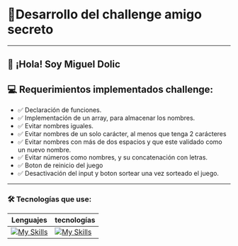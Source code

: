 # 🚀Desarrollo del challenge amigo secreto
---
👋 ¡Hola! Soy **Miguel Dolic**
---
## 💻 Requerimientos implementados challenge:
- ✅ Declaración de funciones.
- ✅ Implementación de un array, para almacenar los nombres.
- ✅ Evitar nombres iguales.
- ✅ Evitar nombres de un solo carácter, al menos que tenga 2 carácteres
- ✅ Evitar nombres con más de dos espacios y que este validado como un nuevo nombre.
- ✅ Evitar números como nombres, y su concatenación con letras.
- ✅ Boton de reinicio del juego
- ✅ Desactivación del input y boton sortear una vez sorteado el juego.
---
### 🛠️ Tecnologías que use:
| Lenguajes | tecnologías |
|-----------|-------------|
|[![My Skills](https://skillicons.dev/icons?i=html,css,js)](https://skillicons.dev)|[![My Skills](https://skillicons.dev/icons?i=git,github)](https://skillicons.dev)|

